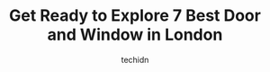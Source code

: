 ---
layout: ampstory
image: https://i0.wp.com/www.auto.or.id/wp-content/uploads/2023/06/golden-windows-limited-0-london-1686323937.jpeg?resize=640,853
author: techidn
featured: false
description: London, Ontario, Canada is a haven for Door and Window enthusiasts, boasting an impressive array of 7 top-notch establishments. Whether youre a seasoned connoisseur or simply curious to exp
title: Get Ready to Explore 7 Best Door and Window in London
cover:
   title: Get Ready to Explore 7 Best Door and Window in London
   subtitle: AUTO.OR.ID
   background: https://www.auto.or.id/wp-content/uploads/2023/06/golden-windows-limited-0-london-1686323937.jpeg

pages: 
 - layout: thirds
   top: <h1>#1 Douglas Window & Door Inc.</h1>
   bottom: "<p>Douglas has a good selection of door manufacturers and designs. Their sales team are very good, came out and measured and reviewed all the options.They also offer a cash </p>"
   background: https://www.auto.or.id/wp-content/uploads/2023/06/golden-windows-limited-1-london-1686323939.jpeg
   backgroundblur: true
 - layout: thirds
   top: <h1>#2 Glass Canada</h1>
   bottom: "<p>330 Exeter Rd A, London, ON N6L 1A3, Canada</p>"
   background: https://www.auto.or.id/wp-content/uploads/2023/06/golden-windows-limited-2-london-1686323939.jpeg
   cta:
      link: https://www.auto.or.id/get-ready-to-explore-7-best-door-and-window-in-london/
      text: Get Ready to Explore 7 Best Door and Window in London
 - layout: thirds
   top: <h1>#3 Forest City Window & Door Ltd</h1>
   bottom: "<p>1708 Gore Rd, London, ON N5W 5L5, Canada</p>"
   background: https://images.unsplash.com/photo-1536593053730-495056b74a05?ixlib=rb-4.0.3&ixid=MnwxMjA3fDB8MHxwaG90by1wYWdlfHx8fGVufDB8fHx8&auto=format&fit=crop&w=640&h=853&q=80
   cta:
      link: https://www.auto.or.id/get-ready-to-explore-7-best-door-and-window-in-london/
      text: Get Ready to Explore 7 Best Door and Window in London
 - layout: thirds
   top: <h1>#4 Riverbend Windows & Doors Inc.</h1>
   bottom: "<p>3392, 2 Wonderland Rd S B2, Unit, London, ON N6L 1A8, Canada</p>"
   background: https://images.unsplash.com/photo-1626302592077-206bbcf450ae?ixlib=rb-4.0.3&ixid=MnwxMjA3fDB8MHxwaG90by1wYWdlfHx8fGVufDB8fHx8&auto=format&fit=crop&w=640&h=853&q=80
   cta:
      link: https://www.auto.or.id/get-ready-to-explore-7-best-door-and-window-in-london/
      text: Get Ready to Explore 7 Best Door and Window in London
 - layout: thirds
   top: <h1>#5 ALEX VEKA LONDON | European Windows & Doors</h1>
   bottom: "<p>605 Newbold St Unit 5-6, London, ON N6E 2T7, Canada</p>"
   background: https://images.unsplash.com/photo-1617498115500-a71a00d2f6c3?ixlib=rb-4.0.3&ixid=MnwxMjA3fDB8MHxwaG90by1wYWdlfHx8fGVufDB8fHx8&auto=format&fit=crop&w=640&h=853&q=80
   cta:
      link: https://www.auto.or.id/get-ready-to-explore-7-best-door-and-window-in-london/
      text: Get Ready to Explore 7 Best Door and Window in London
 - layout: thirds
   top: <h1>#6 AM Window & Door Solutions</h1>
   bottom: "<p>207 Exeter Rd, London, ON N6L 1A4, Canada</p>"
   background: https://images.unsplash.com/photo-1639928187615-feef219500a4?ixlib=rb-4.0.3&ixid=MnwxMjA3fDB8MHxwaG90by1wYWdlfHx8fGVufDB8fHx8&auto=format&fit=crop&w=640&h=853&q=80
   cta:
      link: https://www.auto.or.id/get-ready-to-explore-7-best-door-and-window-in-london/
      text: Get Ready to Explore 7 Best Door and Window in London
 - layout: thirds
   top: <h1>#7 The Window & Door Centre Inc.</h1>
   bottom: "<p>315 Springbank Dr, London, ON N6J 1G6, Canada</p>"
   background: https://images.unsplash.com/photo-1542728212-aca4817f0610?ixlib=rb-4.0.3&ixid=MnwxMjA3fDB8MHxwaG90by1wYWdlfHx8fGVufDB8fHx8&auto=format&fit=crop&w=640&h=853&q=80
   cta:
      link: https://www.auto.or.id/get-ready-to-explore-7-best-door-and-window-in-london/
      text: Get Ready to Explore 7 Best Door and Window in London
 - layout: thirds
   middle: Continue reading...
   background: https://images.unsplash.com/photo-1567346495660-baf9ca9d661a?ixlib=rb-4.0.3&ixid=MnwxMjA3fDB8MHxwaG90by1wYWdlfHx8fGVufDB8fHx8&auto=format&fit=crop&w=640&h=853&q=80
   cta:
      link: https://www.auto.or.id/get-ready-to-explore-7-best-door-and-window-in-london/
      text: Get Ready to Explore 7 Best Door and Window in London

---